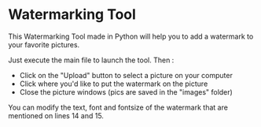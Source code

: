 # Watermarking Tool

This Watermarking Tool made in Python will help you to add a watermark to your favorite pictures.

Just execute the main file to launch the tool. Then :
- Click on the "Upload" button to select a picture on your computer
- Click where you'd like to put the watermark on the picture
- Close the picture windows (pics are saved in the "images" folder)

You can modify the text, font and fontsize of the watermark that are mentioned on lines 14 and 15.
